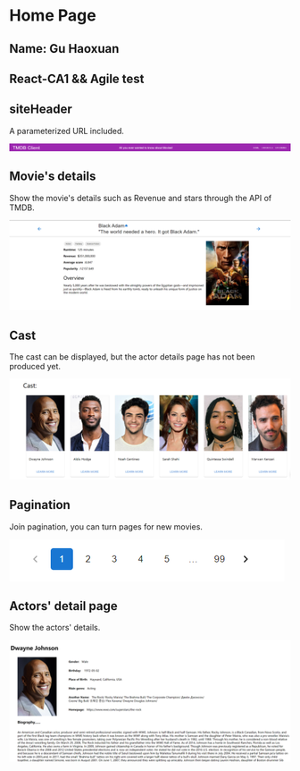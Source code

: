# Home Page

## Name: Gu Haoxuan

## React-CA1 && Agile test

## siteHeader

A parameterized URL included.

![](movies\readme_source\header.png)


## Movie's details

Show the movie's details such as Revenue and stars through the API of TMDB.

![](movies\readme_source\detail.png)


## Cast

The cast can be displayed, but the actor details page has not been produced yet.

![](movies\readme_source\cast.png)



## Pagination

Join pagination, you can turn pages for new movies.

![](movies\readme_source\pagination.png)


## Actors' detail page

Show the actors' details.

![](movies\readme_source\actor_detail.png)